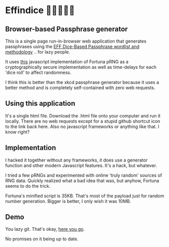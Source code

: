 # Effindice 🎲🎲🎲🎲🎲

## Browser-based Passphrase generator 

This is a single page run-in-browser web application that generates passphrases using the [EFF Dice-Based Passphrase wordlist and methodology](https://www.eff.org/dice) .. for lazy people.

It uses [this](https://github.com/sethblack/javascript-fortuna) javascript implementation of Fortuna pRNG as a cryptographically secure implementation as well as time-delays for each 'dice roll' to affect randomness.

I think this is better than the xkcd passphrase generator because it uses a better method and is completely self-contained with zero web requests.

## Using this application

It's a single html file. Download the .html file onto your computer and run it locally. There are no web requests except for a stupid github shortcut icon to the link back here. Also no javascript frameworks or anything like that. I know right? 

## Implementation

I hacked it together without any frameworks, it does use a generator function and other modern Javascript features. It's a hack, but whatever.

I tried a few pRNGs and experimented with online 'truly random' sources of RNG data. Quickly realized what a bad idea that was, but anyhow, Fortuna seems to do the trick.

Fortuna's minified script is 35KB. That's most of the payload just for random number generation. Bigger is better, I only wish it was 10MB.

## Demo
You lazy git. That's okay, [here you go](https://replete.nu/effindice). 

No promises on it being up to date.